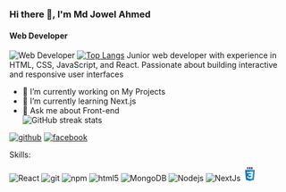 ### Hi there 👋,  I'm Md Jowel Ahmed
#### Web Developer
![Web Developer](https://i.ibb.co/WPKy2bh/Blue-Modern-Photo-Technology-You-Tube-Banner.png)
[![Top Langs](https://github-readme-stats.vercel.app/api/top-langs/?username=MdJowelAhmed)](https://github.com/anuraghazra/github-readme-stats)
Junior web developer with experience in HTML, CSS, JavaScript, and React. Passionate about building interactive and responsive user interfaces



- 🔭 I’m currently working on My Projects 
- 🌱 I’m currently learning Next.js 
- 💬 Ask me about Front-end  
![GitHub streak stats](https://streak-stats.demolab.com/?user=MdJowelAhmed)  

[<img src='https://cdn.jsdelivr.net/npm/simple-icons@3.0.1/icons/github.svg' alt='github' height='40'>](https://github.com/MdJowelAhmed)  [<img src='https://cdn.jsdelivr.net/npm/simple-icons@3.0.1/icons/facebook.svg' alt='facebook' height='40'>](https://www.facebook.com/https://web.facebook.com/mdjowelahmed.sarker/)  

Skills: 
<p>
  <img alt="React" src="https://img.shields.io/badge/-React-45b8d8?style=flat-square&logo=react&logoColor=white" />
  <img alt="git" src="https://img.shields.io/badge/-Git-F05032?style=flat-square&logo=git&logoColor=white" />
  <img alt="npm" src="https://img.shields.io/badge/-NPM-CB3837?style=flat-square&logo=npm&logoColor=white" />
  <img alt="html5" src="https://img.shields.io/badge/-HTML5-E34F26?style=flat-square&logo=html5&logoColor=white" />
  <img alt="MongoDB" src="https://img.shields.io/badge/-MongoDB-13aa52?style=flat-square&logo=mongodb&logoColor=white" />
  <img alt="Nodejs" src="https://img.shields.io/badge/-Nodejs-43853d?style=flat-square&logo=Node.js&logoColor=white" />
  <img alt="NextJs" src="https://img.shields.io/badge/-NestJs-ea2845?style=flat-square&logo=nestjs&logoColor=white" />
  <img src="https://raw.githubusercontent.com/devicons/devicon/master/icons/css3/css3-original-wordmark.svg" alt="css3" width="25" height="25" />
</p>
